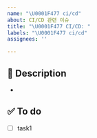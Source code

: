 ```yaml
---
name: "\U0001F477 ci/cd"
about: CI/CD 관련 이슈
title: "\U0001F477 CI/CD: "
labels: "\U0001F477 ci/cd"
assignees: ''

---
```


## 📌 Description
-

## ✅ To do
- [ ] task1
